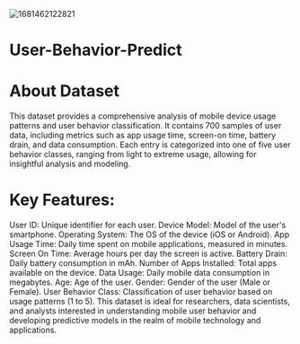 ![1681462122821](https://github.com/user-attachments/assets/ddeca276-407b-4c71-918b-90a1e232c86c)

# User-Behavior-Predict

# About Dataset
This dataset provides a comprehensive analysis of mobile device usage patterns and user behavior classification. It contains 700 samples of user data, including metrics such as app usage time, screen-on time, battery drain, and data consumption. Each entry is categorized into one of five user behavior classes, ranging from light to extreme usage, allowing for insightful analysis and modeling.

# Key Features:

User ID: Unique identifier for each user.
Device Model: Model of the user's smartphone.
Operating System: The OS of the device (iOS or Android).
App Usage Time: Daily time spent on mobile applications, measured in minutes.
Screen On Time: Average hours per day the screen is active.
Battery Drain: Daily battery consumption in mAh.
Number of Apps Installed: Total apps available on the device.
Data Usage: Daily mobile data consumption in megabytes.
Age: Age of the user.
Gender: Gender of the user (Male or Female).
User Behavior Class: Classification of user behavior based on usage patterns (1 to 5).
This dataset is ideal for researchers, data scientists, and analysts interested in understanding mobile user behavior and developing predictive models in the realm of mobile technology and applications.
